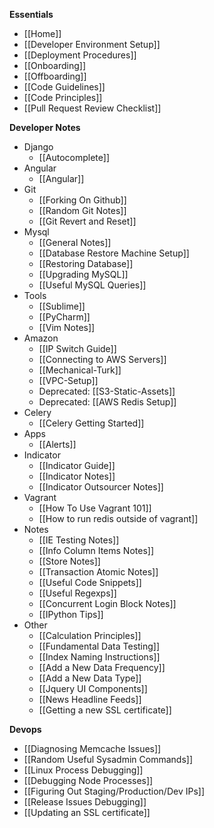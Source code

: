 **Essentials**
* [[Home]]
* [[Developer Environment Setup]]
* [[Deployment Procedures]]
* [[Onboarding]]
* [[Offboarding]]
* [[Code Guidelines]]
* [[Code Principles]]
* [[Pull Request Review Checklist]]

**Developer Notes**
* Django
  * [[Autocomplete]]
* Angular
  * [[Angular]]
* Git
  * [[Forking On Github]]
  * [[Random Git Notes]]
  * [[Git Revert and Reset]]
* Mysql
  * [[General Notes]]
  * [[Database Restore Machine Setup]]
  * [[Restoring Database]]
  * [[Upgrading MySQL]]
  * [[Useful MySQL Queries]]
* Tools
  * [[Sublime]]
  * [[PyCharm]]
  * [[Vim Notes]]
* Amazon
  * [[IP Switch Guide]]
  * [[Connecting to AWS Servers]]
  * [[Mechanical-Turk]]
  * [[VPC-Setup]]
  * Deprecated: [[S3-Static-Assets]]
  * Deprecated: [[AWS Redis Setup]]
* Celery
  * [[Celery Getting Started]]
* Apps
  * [[Alerts]]
* Indicator
  * [[Indicator Guide]]
  * [[Indicator Notes]]
  * [[Indicator Outsourcer Notes]]
* Vagrant
  * [[How To Use Vagrant 101]]
  * [[How to run redis outside of vagrant]]
* Notes
  * [[IE Testing Notes]]
  * [[Info Column Items Notes]]
  * [[Store Notes]]
  * [[Transaction Atomic Notes]]
  * [[Useful Code Snippets]]
  * [[Useful Regexps]]
  * [[Concurrent Login Block Notes]]
  * [[IPython Tips]]
* Other
  * [[Calculation Principles]]
  * [[Fundamental Data Testing]]
  * [[Index  Naming Instructions]]
  * [[Add a New Data Frequency]]
  * [[Add a New Data Type]]
  * [[Jquery UI Components]]
  * [[News Headline Feeds]]
  * [[Getting a new SSL certificate]]

**Devops**
* [[Diagnosing Memcache Issues]]
* [[Random Useful Sysadmin Commands]]
* [[Linux Process Debugging]]
* [[Debugging Node Processes]]
* [[Figuring Out Staging/Production/Dev IPs]]
* [[Release Issues Debugging]]
* [[Updating an SSL certificate]]
